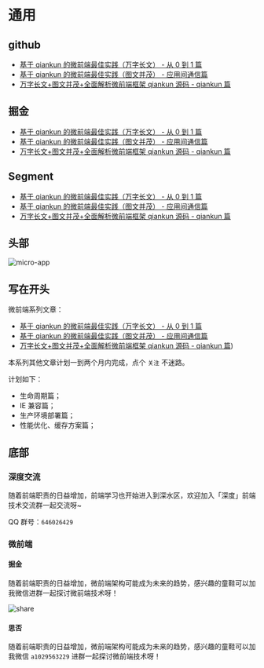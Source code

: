 # 通用

## github

- [基于 qiankun 的微前端最佳实践（万字长文） - 从 0 到 1 篇](https://github.com/a1029563229/Blogs/tree/master/BestPractices/qiankun/Start.md)
- [基于 qiankun 的微前端最佳实践（图文并茂） - 应用间通信篇](https://github.com/a1029563229/Blogs/tree/master/BestPractices/qiankun/Communication.md)
- [万字长文+图文并茂+全面解析微前端框架 qiankun 源码 - qiankun 篇](https://github.com/a1029563229/Blogs/tree/master/Source-Code/qiankun/1.md)

## 掘金

- [基于 qiankun 的微前端最佳实践（万字长文） - 从 0 到 1 篇](https://juejin.im/post/5ebbd2986fb9a0432f0fff86)
- [基于 qiankun 的微前端最佳实践（图文并茂） - 应用间通信篇](https://juejin.im/post/5eb530495188256d9a28da13)
- [万字长文+图文并茂+全面解析微前端框架 qiankun 源码 - qiankun 篇](https://juejin.im/post/5e8aa8d1f265da47ae4ab8c5)

## Segment

- [基于 qiankun 的微前端最佳实践（万字长文） - 从 0 到 1 篇](https://segmentfault.com/a/1190000022631614)
- [基于 qiankun 的微前端最佳实践（图文并茂） - 应用间通信篇](https://segmentfault.com/a/1190000022583716)
- [万字长文+图文并茂+全面解析微前端框架 qiankun 源码 - qiankun 篇](https://segmentfault.com/a/1190000022275991)

## 头部

![micro-app](http://shadows-mall.oss-cn-shenzhen.aliyuncs.com/images/blogs/qiankun/40.png)

## 写在开头

微前端系列文章：

- [基于 qiankun 的微前端最佳实践（万字长文） - 从 0 到 1 篇](https://juejin.im/post/5ebbd2986fb9a0432f0fff86)
- [基于 qiankun 的微前端最佳实践（图文并茂） - 应用间通信篇](https://juejin.im/post/5eb530495188256d9a28da13)
- [万字长文+图文并茂+全面解析微前端框架 qiankun 源码 - qiankun 篇](https://juejin.im/post/5e8aa8d1f265da47ae4ab8c5))

本系列其他文章计划一到两个月内完成，点个 `关注` 不迷路。

计划如下：

- 生命周期篇；
- IE 兼容篇；
- 生产环境部署篇；
- 性能优化、缓存方案篇；

## 底部

### 深度交流

随着前端职责的日益增加，前端学习也开始进入到深水区，欢迎加入「深度」前端技术交流群一起交流呀~

QQ 群号：`646026429`

### 微前端

#### 掘金

随着前端职责的日益增加，微前端架构可能成为未来的趋势，感兴趣的童鞋可以加我微信进群一起探讨微前端技术呀！

![share](http://shadows-mall.oss-cn-shenzhen.aliyuncs.com/images/blogs/other/5.png)

#### 思否

随着前端职责的日益增加，微前端架构可能成为未来的趋势，感兴趣的童鞋可以加我微信 `a1029563229` 进群一起探讨微前端技术呀！
